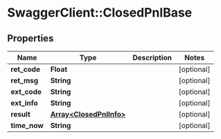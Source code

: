 # SwaggerClient::ClosedPnlBase

## Properties
Name | Type | Description | Notes
------------ | ------------- | ------------- | -------------
**ret_code** | **Float** |  | [optional] 
**ret_msg** | **String** |  | [optional] 
**ext_code** | **String** |  | [optional] 
**ext_info** | **String** |  | [optional] 
**result** | [**Array&lt;ClosedPnlInfo&gt;**](ClosedPnlInfo.md) |  | [optional] 
**time_now** | **String** |  | [optional] 


